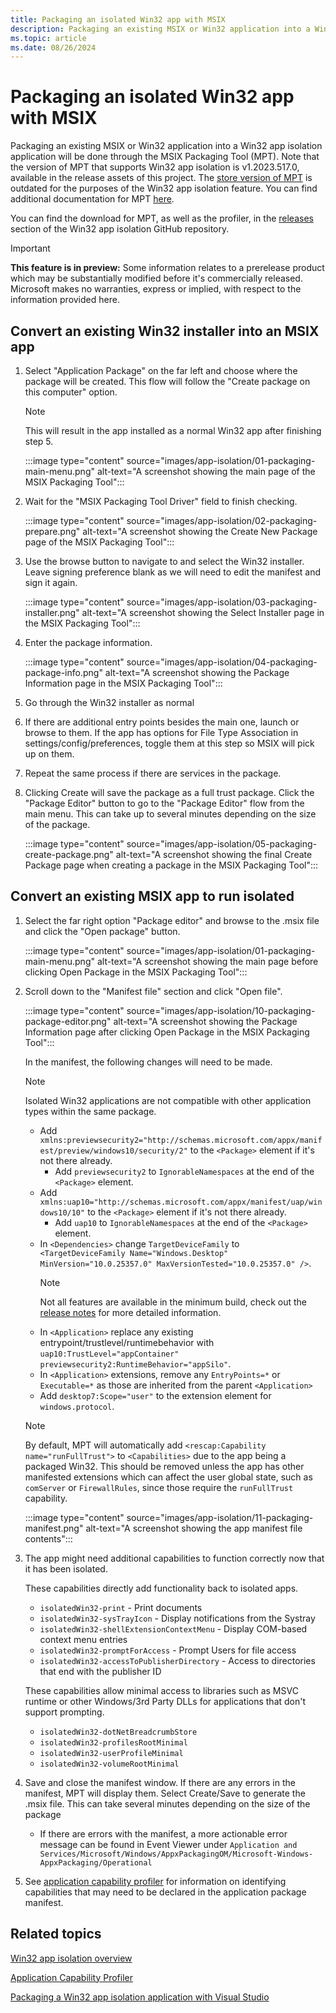 ```yaml
---
title: Packaging an isolated Win32 app with MSIX
description: Packaging an existing MSIX or Win32 application into a Win32 app isolation application will be done through the MSIX Packaging Tool (MPT).
ms.topic: article
ms.date: 08/26/2024
---
```


# Packaging an isolated Win32 app with MSIX

Packaging an existing MSIX or Win32 application into a Win32 app isolation application will be done through the MSIX Packaging Tool (MPT). Note that the version of MPT that supports Win32 app isolation is v1.2023.517.0, available in the release assets of this project. The [store version of MPT](/windows/msix/packaging-tool/tool-overview) is outdated for the purposes of the Win32 app isolation feature. You can find additional documentation for MPT [here](/windows/msix/packaging-tool/tool-overview).

You can find the download for MPT, as well as the profiler, in the [releases](https://github.com/microsoft/win32-app-isolation/releases) section of the Win32 app isolation GitHub repository.

> [!IMPORTANT]
> **This feature is in preview:** Some information relates to a prerelease product which may be substantially modified before it's commercially released. Microsoft makes no warranties, express or implied, with respect to the information provided here.

## Convert an existing Win32 installer into an MSIX app

1. Select "Application Package" on the far left and choose where the package will be created. This flow will follow the "Create package on this computer" option.

   > [!NOTE]
   > This will result in the app installed as a normal Win32 app after finishing step 5.

   :::image type="content" source="images/app-isolation/01-packaging-main-menu.png" alt-text="A screenshot showing the main page of the MSIX Packaging Tool":::

1. Wait for the "MSIX Packaging Tool Driver" field to finish checking.

   :::image type="content" source="images/app-isolation/02-packaging-prepare.png" alt-text="A screenshot showing the Create New Package page of the MSIX Packaging Tool":::

1. Use the browse button to navigate to and select the Win32 installer. Leave signing preference blank as we will need to edit the manifest and sign it again.

   :::image type="content" source="images/app-isolation/03-packaging-installer.png" alt-text="A screenshot showing the Select Installer page in the MSIX Packaging Tool":::

1. Enter the package information.

   :::image type="content" source="images/app-isolation/04-packaging-package-info.png" alt-text="A screenshot showing the Package Information page in the MSIX Packaging Tool":::

1. Go through the Win32 installer as normal

1. If there are additional entry points besides the main one, launch or browse to them. If the app has options for File Type Association in settings/config/preferences, toggle them at this step so MSIX will pick up on them.

1. Repeat the same process if there are services in the package.

1. Clicking Create will save the package as a full trust package. Click the "Package Editor" button to go to the "Package Editor" flow from the main menu. This can take up to several minutes depending on the size of the package.

   :::image type="content" source="images/app-isolation/05-packaging-create-package.png" alt-text="A screenshot showing the final Create Package page when creating a package in the MSIX Packaging Tool":::

## Convert an existing MSIX app to run isolated

1. Select the far right option "Package editor" and browse to the .msix file and click the "Open package" button.

   :::image type="content" source="images/app-isolation/01-packaging-main-menu.png" alt-text="A screenshot showing the main page before clicking Open Package in the MSIX Packaging Tool":::

1. Scroll down to the "Manifest file" section and click "Open file".

   :::image type="content" source="images/app-isolation/10-packaging-package-editor.png" alt-text="A screenshot showing the Package Information page after clicking Open Package in the MSIX Packaging Tool":::

   In the manifest, the following changes will need to be made.

   > [!NOTE]
   > Isolated Win32 applications are not compatible with other application types within the same package.

   - Add `xmlns:previewsecurity2="http://schemas.microsoft.com/appx/manifest/preview/windows10/security/2"` to the `<Package>` element if it's not there already.
     - Add `previewsecurity2` to `IgnorableNamespaces` at the end of the `<Package>` element.
   - Add `xmlns:uap10="http://schemas.microsoft.com/appx/manifest/uap/windows10/10"` to the `<Package>` element if it's not there already.
     - Add `uap10` to `IgnorableNamespaces` at the end of the `<Package>` element.
   - In `<Dependencies>` change `TargetDeviceFamily` to `<TargetDeviceFamily Name="Windows.Desktop" MinVersion="10.0.25357.0" MaxVersionTested="10.0.25357.0" />`.
     > [!NOTE]
     > Not all features are available in the minimum build, check out the [release notes](app-isolation-release-notes.md) for more detailed information.
   - In `<Application>` replace any existing entrypoint/trustlevel/runtimebehavior with `uap10:TrustLevel="appContainer" previewsecurity2:RuntimeBehavior="appSilo"`.
   - In `<Application>` extensions, remove any `EntryPoints=*` or `Executable=*` as those are inherited from the parent `<Application>`
   - Add `desktop7:Scope="user"` to the extension element for `windows.protocol`.

   > [!NOTE]
   > By default, MPT will automatically add `<rescap:Capability name="runFullTrust">` to `<Capabilities>` due to the app being a packaged Win32. This should be removed unless the app has other manifested extensions which can affect the user global state, such as `comServer` or `FirewallRules`, since those require the `runFullTrust` capability.

   :::image type="content" source="images/app-isolation/11-packaging-manifest.png" alt-text="A screenshot showing the app manifest file contents":::

1. The app might need additional capabilities to function correctly now that it has been isolated.

   These capabilities directly add functionality back to isolated apps.

   - `isolatedWin32-print` - Print documents
   - `isolatedWin32-sysTrayIcon` - Display notifications from the Systray
   - `isolatedWin32-shellExtensionContextMenu` - Display COM-based context menu entries
   - `isolatedWin32-promptForAccess` - Prompt Users for file access
   - `isolatedWin32-accessToPublisherDirectory` - Access to directories that end with the publisher ID

   These capabilities allow minimal access to libraries such as MSVC runtime or other Windows/3rd Party DLLs for applications that don't support prompting.

   - `isolatedWin32-dotNetBreadcrumbStore`
   - `isolatedWin32-profilesRootMinimal`
   - `isolatedWin32-userProfileMinimal`
   - `isolatedWin32-volumeRootMinimal`

1. Save and close the manifest window. If there are any errors in the manifest, MPT will display them. Select Create/Save to generate the .msix file. This can take several minutes depending on the size of the package

   - If there are errors with the manifest, a more actionable error message can be found in Event Viewer under `Application and Services/Microsoft/Windows/AppxPackagingOM/Microsoft-Windows-AppxPackaging/Operational`

1. See [application capability profiler](app-isolation-capability-profiler.md) for information on identifying capabilities that may need to be declared in the application package manifest.

## Related topics

[Win32 app isolation overview](app-isolation-overview.md)

[Application Capability Profiler](app-isolation-capability-profiler.md)

[Packaging a Win32 app isolation application with Visual Studio](app-isolation-packaging-with-vs.md)
